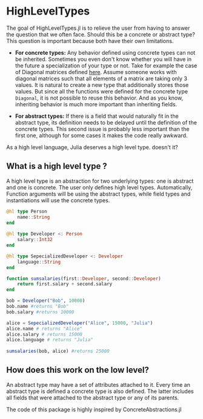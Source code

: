 # HighLevelTypes

The goal of HighLevelTypes.jl is to relieve the user from having to answer the question that we often face. Should this be a concrete or abstract type? This question is important because both have their own limitations.

- **For concrete types:** Any behavior defined using concrete types can not be inherited.  Sometimes you even don't know whether you will have in the future a specialization of your type or not. Take for example the case of Diagonal matrices defined [here](https://github.com/JuliaLang/julia/blob/0d7248e2ff65bd6886ba3f003bf5aeab929edab5/base/linalg/diagonal.jl). Assume someone works with diagonal matrices such that all elements of a matrix are taking only 3 values. It is natural to create a new type that additionally stores those values. But since all the functions were defined for the concrete type `Diagonal`, it is not possible to reuse this behavior. And as you know, inheriting behavior is much more important than inheriting fields.

- **For abstract types:** If there is a field that would naturally fit in the abstract type, its definition needs to be delayed until the definition of the concrete types. This second issue is probably less important than the first one, although for some cases it makes the code really awkward.

As a high level language, Julia deserves a high level type. doesn't it? 

## What is a high level type ?

A high level type is an abstraction for two underlying types: one is abstract and one is concrete. The user only defines high level types. Automatically, Function arguments will be using the abstract types, while field types and instantiations will use the concrete types.

```julia
@hl type Person
    name::String
end
    
@hl type Developer <: Person
    salary::Int32
end

@hl type SepecializedDeveloper <: Developer
    language::String
end

function sumsalaries(first::Developer, second::Developer)
    return first.salary + second.salary
end

bob = Developer("Bob", 10000)
bob.name #returns "Bob" 
bob.salary #returns 10000

alice = SepecializedDeveloper("Alice", 15000, "Julia")    
alice.name # returns "Alice" 
alice.salary # returns 15000    
alice.language # returns "Julia"
    
sumsalaries(bob, alice) #returns 25000
```

## How does this work on the low level?

An abstract type may have a set of attributes attached to it. Every time an abstract type is defined a concrete type is also defined. The latter includes all fields that were attached to the abstract type or any of its parents.

The code of this package is highly inspired by ConcreteAbstractions.jl